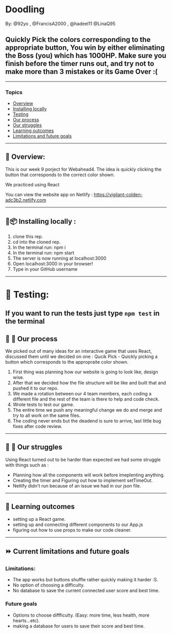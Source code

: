 # Doodling
By: @92yo , @FrancisA2000 , @hadeel11 @LinaQ95

## Quickly Pick the colors corresponding to the appropriate button, You win by either eliminating the Boss (you) which has 1000HP. Make sure you finish before the timer runs out, and try not to make more than 3 mistakes or its Game Over :(

---


### Topics
* [Overview](#page_with_curl-overview)
* [Installing locally](#floppy_diskpackage-installing-locally-)
* [Testing](#tada-testing)
* [Our process](#construction_worker-construction---our-process)
* [Our struggles](#hatching_chick-hatched_chick--our-struggles)
* [Learning outcomes](#chicken-learning-outcomes)
* [Limitations and future goals](#fast_forward--current-limitations-and-future-goals)

---

## :page_with_curl: Overview:
This is our week 9 porject for Webahead4.
The idea is quickly clicking the button that corresponds to the correct color shown.
 
We practiced using React 

You can view the website app on Netlify : 
https://vigilant-colden-adc3b2.netlify.com


---

## :floppy_disk::package: Installing locally : 

1. clone this rep.
2. cd into the cloned rep.
3. In the terminal run: npm i
4. In the terminal run: npm start
5. The server is now running at localhost:3000
6. Open localhost:3000 in your browser!
7. Type in your GitHub username
---


# :tada: Testing:
If you want to run the tests just type `npm test` in the terminal
---

## :construction_worker: :construction:   Our process

We picked out of many ideas for an interactive game that uses React, discussed them until we decided on one : Qucik Pick - Quickly picking a button which corresponds to the appropraite color shown.

1. First thing was planning how our website is going to look like, design wise.
2. After that we decided how the file structure will be like and built that and pushed it to our repo.
3. We made a rotation between our 4 team members, each coding a different file and the rest of the team is there to help and code check.
5. Wrote tests to test our game.
6. The entire time we push any meaningful change we do and merge and try to all work on the same files.
7. The coding never ends but the deadend is sure to arrive, last little bug fixes after code review.

---

## :hatching_chick: :hatched_chick:  Our struggles
 
Using React turned out to be harder than expected we had some struggle with things such as : 
- Planning how all the components will work before imeplenting anything.
- Creating the timer and Figuring out how to implement setTimeOut.
- Netlify didn't run because of an issue we had in our json file.

---

## :chicken: Learning outcomes
 
- setting up a React game.
- setting up and connecting different components to our App.js
- figuring out how to use props to make our code cleaner.

---

## :fast_forward:  Current limitations and future goals
### Limitations:
- The app works but buttons shuffle rather quickly making it harder :S.
- No option of choosing a difficulty.
- No database to save the current connected user score and best time.

### Future goals
- Options to choose diffficulty. (Easy: more time, less health, more hearts...etc).
- making a database for users to save their score and best time.
